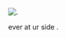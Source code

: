 ![.](https://github.com/user-attachments/assets/67893126-4f79-4120-8775-df62b141706e)

ever at ur side .
